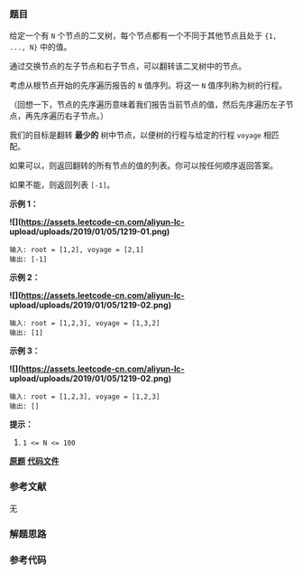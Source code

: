 ### 题目
给定一个有 `N` 个节点的二叉树，每个节点都有一个不同于其他节点且处于 `{1, ..., N}` 中的值。

通过交换节点的左子节点和右子节点，可以翻转该二叉树中的节点。

考虑从根节点开始的先序遍历报告的 `N` 值序列。将这一 `N` 值序列称为树的行程。

（回想一下，节点的先序遍历意味着我们报告当前节点的值，然后先序遍历左子节点，再先序遍历右子节点。）

我们的目标是翻转 **最少的** 树中节点，以便树的行程与给定的行程 `voyage` 相匹配。

如果可以，则返回翻转的所有节点的值的列表。你可以按任何顺序返回答案。

如果不能，则返回列表 `[-1]`。



**示例 1：**

**![](https://assets.leetcode-cn.com/aliyun-lc-
upload/uploads/2019/01/05/1219-01.png)**

    
    
    输入: root = [1,2], voyage = [2,1]
    输出: [-1]
    

**示例 2：**

**![](https://assets.leetcode-cn.com/aliyun-lc-
upload/uploads/2019/01/05/1219-02.png)**

    
    
    输入: root = [1,2,3], voyage = [1,3,2]
    输出: [1]
    

**示例 3：**

**![](https://assets.leetcode-cn.com/aliyun-lc-
upload/uploads/2019/01/05/1219-02.png)**

    
    
    输入: root = [1,2,3], voyage = [1,2,3]
    输出: []
    



**提示：**

  1. `1 <= N <= 100`

 **[原题](https://leetcode-cn.com/problems/flip-binary-tree-to-match-preorder-traversal/)**    **[代码文件]()**


### 参考文献
无

### 解题思路




### 参考代码

```go


```




